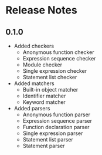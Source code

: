 # Release Notes

## 0.1.0

- Added checkers
  - Anonymous function checker
  - Expression sequence checker
  - Module checker
  - Single expression checker
  - Statement list checker
- Added matchers
  - Built-in object matcher
  - Identifier matcher
  - Keyword matcher
- Added parsers
  - Anonymous function parser
  - Expression sequence parser
  - Function declaration parser
  - Single expression parser
  - Statement list parser
  - Statement parser
